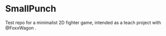 # SmallPunch
Test repo for a minimalist 2D fighter game, intended as a teach project with @FoxxWagon .